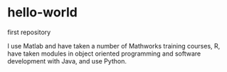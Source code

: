 # hello-world
first repository

I use Matlab and have taken a number of Mathworks training courses, R, have taken modules in object oriented programming and software development with Java, and use Python.
